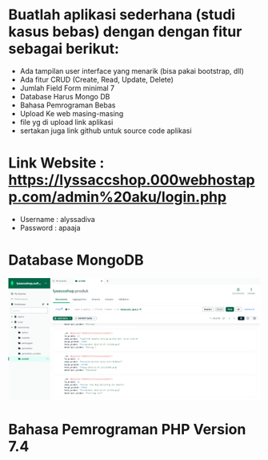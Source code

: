 # Buatlah aplikasi sederhana (studi kasus bebas) dengan dengan fitur sebagai berikut:

- Ada tampilan user interface yang menarik (bisa pakai bootstrap, dll)
- Ada fitur CRUD (Create, Read, Update, Delete)
- Jumlah Field Form minimal 7
- Database Harus Mongo DB
- Bahasa Pemrograman Bebas
- Upload Ke web masing-masing
- file yg di upload link aplikasi
- sertakan juga link github untuk source code aplikasi


# Link Website : https://lyssaccshop.000webhostapp.com/admin%20aku/login.php 
- Username : alyssadiva
- Password : apaaja

# Database MongoDB
![](https://github.com/alyssadva/UasTeoriWebsite/blob/main/Screenshot/image_2023-12-27_164653350.png?raw=true)

# Bahasa Pemrograman PHP Version 7.4
